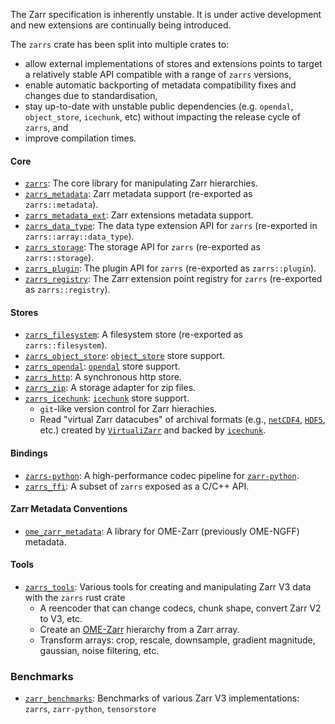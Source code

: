 The Zarr specification is inherently unstable.
It is under active development and new extensions are continually being introduced.

The `zarrs` crate has been split into multiple crates to:
- allow external implementations of stores and extensions points to target a relatively stable API compatible with a range of `zarrs` versions,
- enable automatic backporting of metadata compatibility fixes and changes due to standardisation,
- stay up-to-date with unstable public dependencies (e.g. `opendal`, `object_store`, `icechunk`, etc) without impacting the release cycle of `zarrs`, and
- improve compilation times.

#### Core
- [`zarrs`]: The core library for manipulating Zarr hierarchies.
- [`zarrs_metadata`]: Zarr metadata support (re-exported as `zarrs::metadata`).
- [`zarrs_metadata_ext`]: Zarr extensions metadata support.
- [`zarrs_data_type`]: The data type extension API for `zarrs` (re-exported in `zarrs::array::data_type`).
- [`zarrs_storage`]: The storage API for `zarrs` (re-exported as `zarrs::storage`).
- [`zarrs_plugin`]: The plugin API for `zarrs` (re-exported as `zarrs::plugin`).
- [`zarrs_registry`]: The Zarr extension point registry for `zarrs` (re-exported as `zarrs::registry`).

#### Stores
- [`zarrs_filesystem`]: A filesystem store (re-exported as `zarrs::filesystem`).
- [`zarrs_object_store`]: [`object_store`] store support.
- [`zarrs_opendal`]: [`opendal`] store support.
- [`zarrs_http`]: A synchronous http store.
- [`zarrs_zip`]: A storage adapter for zip files.
- [`zarrs_icechunk`]: [`icechunk`] store support.
  - `git`-like version control for Zarr hierachies.
  - Read "virtual Zarr datacubes" of archival formats (e.g., [`netCDF4`](https://www.unidata.ucar.edu/software/netcdf/), [`HDF5`](https://www.hdfgroup.org/solutions/hdf5/), etc.) created by [`VirtualiZarr`](https://github.com/zarr-developers/VirtualiZarr) and backed by [`icechunk`].

#### Bindings
- [`zarrs-python`]: A high-performance codec pipeline for [`zarr-python`].
- [`zarrs_ffi`]: A subset of `zarrs` exposed as a C/C++ API.

#### Zarr Metadata Conventions
- [`ome_zarr_metadata`]: A library for OME-Zarr (previously OME-NGFF) metadata.

#### Tools
- [`zarrs_tools`]: Various tools for creating and manipulating Zarr V3 data with the `zarrs` rust crate
  - A reencoder that can change codecs, chunk shape, convert Zarr V2 to V3, etc.
  - Create an [OME-Zarr] hierarchy from a Zarr array.
  - Transform arrays: crop, rescale, downsample, gradient magnitude, gaussian, noise filtering, etc.

### Benchmarks
- [`zarr_benchmarks`]: Benchmarks of various Zarr V3 implementations: `zarrs`, `zarr-python`, `tensorstore`

[`zarrs`]: https://docs.rs/zarrs/latest/zarrs/
[`zarrs_data_type`]: https://docs.rs/zarrs_data_type/latest/zarrs_data_type/
[`zarrs_metadata`]: https://docs.rs/zarrs_metadata/latest/zarrs_metadata/
[`zarrs_metadata_ext`]: https://docs.rs/zarrs_metadata_ext/latest/zarrs_metadata_ext/
[`zarrs_plugin`]: https://docs.rs/zarrs_plugin/latest/zarrs_plugin/
[`zarrs_registry`]: https://docs.rs/zarrs_registry/latest/zarrs_registry/
[`zarrs_storage`]: https://docs.rs/zarrs_storage/latest/zarrs_storage/
[`zarrs_filesystem`]: https://docs.rs/zarrs_filesystem/latest/zarrs_filesystem/
[`zarrs_http`]: https://docs.rs/zarrs_http/latest/zarrs_http/
[`zarrs_object_store`]: https://docs.rs/zarrs_object_store/latest/zarrs_object_store/
[`zarrs_opendal`]: https://docs.rs/zarrs_opendal/latest/zarrs_opendal/
[`zarrs_zip`]: https://docs.rs/zarrs_zip/latest/zarrs_zip/
[`zarrs_icechunk`]: https://docs.rs/zarrs_icechunk/latest/zarrs_icechunk/
[`zarrs_ffi`]: https://docs.rs/zarrs_ffi/latest/zarrs_ffi/
[`zarrs-python`]: https://github.com/ilan-gold/zarrs-python
[`zarr-python`]: https://github.com/zarr-developers/zarr-python
[`zarrs_tools`]: https://docs.rs/zarrs_tools/latest/zarrs_tools/
[`zarr_benchmarks`]: https://github.com/zarrs/zarr_benchmarks
[`ome_zarr_metadata`]: https://docs.rs/ome_zarr_metadata/latest/ome_zarr_metadata/
[`object_store`]: https://docs.rs/object_store/latest/object_store/
[`opendal`]: https://docs.rs/opendal/latest/opendal/
[`icechunk`]: https://github.com/earth-mover/icechunk

[OME-Zarr]: https://ngff.openmicroscopy.org/latest/

